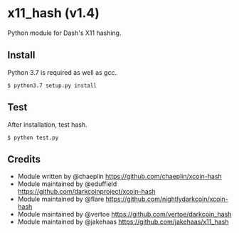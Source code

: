 x11_hash (v1.4)
===========================

Python module for Dash's X11 hashing.


Install
-------

Python 3.7 is required as well as gcc.

    $ python3.7 setup.py install


Test
-------

After installation, test hash.

    $ python test.py

Credits
-------

* Module written by @chaeplin https://github.com/chaeplin/xcoin-hash
* Module maintained by @eduffield https://github.com/darkcoinproject/xcoin-hash
* Module maintained by @flare https://github.com/nightlydarkcoin/xcoin-hash
* Module maintained by @vertoe https://github.com/vertoe/darkcoin_hash
* Module maintained by @jakehaas https://github.com/jakehaas/x11_hash
